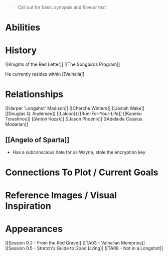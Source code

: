 > Call out for basic synopsis and flavour text

# Abilities

# History
[[Knights of the Red Letter]]
[[The Songbirds Program]]

He currently resides within [[Valhalla]].
# Relationships
[[Harper 'Longshot' Madison]]
[[Cherche Winters]]
[[Josiah Wake]]
[[Douglas Q. Andersen]]
[[Laloon]]
[[Run-For-Your-Life]]
[[Kaneko Torashirou]]
[[Anton Kozak]]
[[Jason Phoenix]]
[[Adelaide Cassius Modarian]]
## [[Angelo of Sparta]]
+ Has a subconscious hate for as Wayne, stole the encryption key 
# Connections To Plot / Current Goals

# Reference Images / Visual Inspiration

# Appearances

[[Session 0.2 - From the Red Grave]]
[[TA03 - Valhallan Memories]]
[[Session 0.5 - Stretch's Guide to Good Living]]
[[TA08 - Not in a Longshot]]

